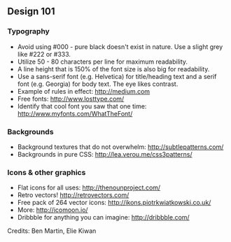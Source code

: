 ## Design 101

### Typography

 * Avoid using #000 - pure black doesn't exist in nature. Use a slight grey like #222 or #333.
 * Utilize 50 - 80 characters per line for maximum readability.
 * A line height that is 150% of the font size is also big for readability.
 * Use a sans-serif font (e.g. Helvetica) for title/heading text and a serif font (e.g. Georgia) for body text. The eye likes contrast.
 * Example of rules in effect: http://medium.com
* Free fonts: http://www.losttype.com/
* Identify that cool font you saw that one time: http://www.myfonts.com/WhatTheFont/

### Backgrounds

* Background textures that do not overwhelm: http://subtlepatterns.com/
* Backgrounds in pure CSS: http://lea.verou.me/css3patterns/

### Icons & other graphics

* Flat icons for all uses: http://thenounproject.com/
* Retro vectors! http://retrovectors.com/
* Free pack of 264 vector icons: http://ikons.piotrkwiatkowski.co.uk/
* More: http://icomoon.io/
* Dribbble for anything you can imagine: http://dribbble.com/

Credits: Ben Martin, Elie Kiwan
